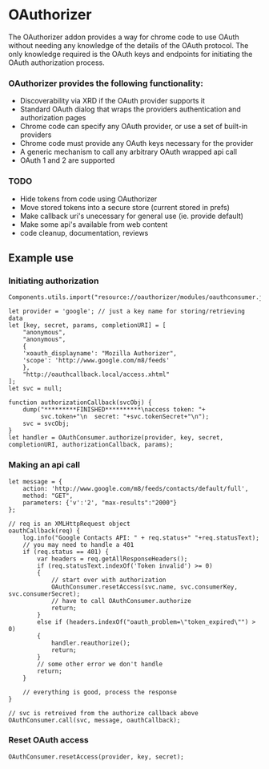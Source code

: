 # OAuthorizer

The OAuthorizer addon provides a way for chrome code to use OAuth without
needing any knowledge of the details of the OAuth protocol. The only knowledge
required is the OAuth keys and endpoints for initiating the OAuth authorization
process.

### OAuthorizer provides the following functionality:

* Discoverability via XRD if the OAuth provider supports it
* Standard OAuth dialog that wraps the providers authentication and authorization pages
* Chrome code can specify any OAuth provider, or use a set of built-in providers
* Chrome code must provide any OAuth keys necessary for the provider
* A generic mechanism to call any arbitrary OAuth wrapped api call
* OAuth 1 and 2 are supported

### TODO

* Hide tokens from code using OAuthorizer
* Move stored tokens into a secure store (current stored in prefs)
* Make callback uri's unecessary for general use (ie. provide default)
* Make some api's available from web content
* code cleanup, documentation, reviews

## Example use

### Initiating authorization

    Components.utils.import("resource://oauthorizer/modules/oauthconsumer.js");

    let provider = 'google'; // just a key name for storing/retrieving data
    let [key, secret, params, completionURI] = [
	    "anonymous",
	    "anonymous",
	    {
	    'xoauth_displayname': "Mozilla Authorizer",
	    'scope': 'http://www.google.com/m8/feeds' 
	    },
	    "http://oauthcallback.local/access.xhtml"
	];
    let svc = null;

    function authorizationCallback(svcObj) {
        dump("*********FINISHED**********\naccess token: "+
             svc.token+"\n  secret: "+svc.tokenSecret+"\n");
        svc = svcObj;
    }
    let handler = OAuthConsumer.authorize(provider, key, secret, completionURI, authorizationCallback, params);


### Making an api call

    let message = {
        action: 'http://www.google.com/m8/feeds/contacts/default/full',
        method: "GET",
        parameters: {'v':'2', "max-results":"2000"}
    };

    // req is an XMLHttpRequest object
    oauthCallback(req) {
        log.info("Google Contacts API: " + req.status+" "+req.statusText);
        // you may need to handle a 401
        if (req.status == 401) {
            var headers = req.getAllResponseHeaders();
            if (req.statusText.indexOf('Token invalid') >= 0)
            {
                // start over with authorization
                OAuthConsumer.resetAccess(svc.name, svc.consumerKey, svc.consumerSecret);
                // have to call OAuthConsumer.authorize
                return;
            }
            else if (headers.indexOf("oauth_problem=\"token_expired\"") > 0)
            {
                handler.reauthorize();
                return;
            }
            // some other error we don't handle
            return;
        }
        
        // everything is good, process the response
    }

    // svc is retreived from the authorize callback above
    OAuthConsumer.call(svc, message, oauthCallback);

### Reset OAuth access

    OAuthConsumer.resetAccess(provider, key, secret);


